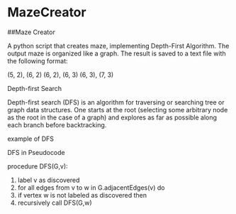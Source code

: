 # MazeCreator

##Maze Creator 

A python script that creates maze, implementing Depth-First Algorithm. The output maze is organized like a graph. The result is saved to a text file with the following format:

(5, 2), (6, 2)
(6, 2), (6, 3)
(6, 3), (7, 3)

Depth-first Search

Depth-first search (DFS) is an algorithm for traversing or searching tree or graph data structures. One starts at the root (selecting some arbitrary node as the root in the case of a graph) and explores as far as possible along each branch before backtracking.

example of DFS

DFS in Pseudocode

procedure DFS(G,v):
1) label v as discovered
2) for all edges from v to w in G.adjacentEdges(v) do
3) if vertex w is not labeled as discovered then
4) recursively call DFS(G,w)
